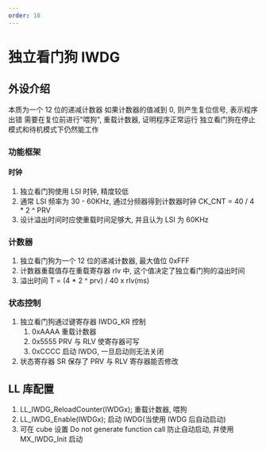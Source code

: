 ```yaml
---
order: 10
---
```


# 独立看门狗 IWDG
## 外设介绍
本质为一个 12 位的递减计数器
如果计数器的值减到 0, 则产生复位信号, 表示程序出错
需要在复位前进行"喂狗", 重载计数器, 证明程序正常运行
独立看门狗在停止模式和待机模式下仍然能工作

### 功能框架
#### 时钟
1. 独立看门狗使用 LSI 时钟, 精度较低
2. 通常 LSI 频率为 30 - 60KHz, 通过分频器得到计数器时钟 CK_CNT = 40 / 4 * 2 ^ PRV
3. 设计溢出时间时应使重载时间足够大, 并且认为 LSI 为 60KHz

### 计数器
1. 独立看门狗为一个 12 位的递减计数器, 最大值位 0xFFF
2. 计数器重载值存在重载寄存器 rlv 中, 这个值决定了独立看门狗的溢出时间
3. 溢出时间 T = (4 * 2 ^ prv) / 40 x rlv(ms)

### 状态控制
1. 独立看门狗通过键寄存器 IWDG_KR 控制
    1. 0xAAAA 重载计数器
    2. 0x5555 PRV 与 RLV 使寄存器可写
    3. 0xCCCC 启动 IWDG, 一旦启动则无法关闭
2. 状态寄存器 SR 保存了 PRV 与 RLV 寄存器能否修改

## LL 库配置
1. LL_IWDG_ReloadCounter(IWDGx); 重载计数器, 喂狗
2. LL_IWDG_Enable(IWDGx); 启动 IWDG(当使用 IWDG 后自动启动)
3. 可在 cube 设置 Do not generate function call 防止自动启动, 并使用 MX_IWDG_Init 启动

